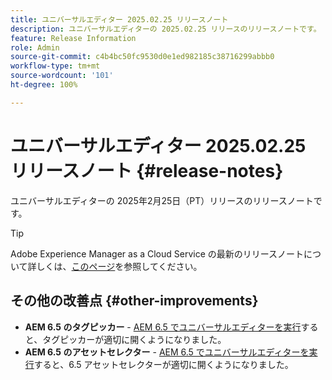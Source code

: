 ```yaml
---
title: ユニバーサルエディター 2025.02.25 リリースノート
description: ユニバーサルエディターの 2025.02.25 リリースのリリースノートです。
feature: Release Information
role: Admin
source-git-commit: c4b4bc50fc9530d0e1ed982185c38716299abbb0
workflow-type: tm+mt
source-wordcount: '101'
ht-degree: 100%

---
```



# ユニバーサルエディター 2025.02.25 リリースノート {#release-notes}

ユニバーサルエディターの 2025年2月25日（PT）リリースのリリースノートです。

>[!TIP]
>
>Adobe Experience Manager as a Cloud Service の最新のリリースノートについて詳しくは、[このページ](/help/release-notes/release-notes-cloud/release-notes-current.md)を参照してください。

## その他の改善点 {#other-improvements}

* **AEM 6.5 のタグピッカー** - [AEM 6.5 でユニバーサルエディターを実行](https://experienceleague.adobe.com/ja/docs/experience-manager-65/content/implementing/developing/headless/universal-editor/introduction)すると、タグピッカーが適切に開くようになりました。
* **AEM 6.5 のアセットセレクター** - [AEM 6.5 でユニバーサルエディターを実行](https://experienceleague.adobe.com/ja/docs/experience-manager-65/content/implementing/developing/headless/universal-editor/introduction)すると、6.5 アセットセレクターが適切に開くようになりました。
